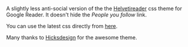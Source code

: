 A slightly less anti-social version of the the [Helvetireader](http://helvetireader.com/) css theme for Google Reader.
It doesn't hide the _People you follow_ link.

You can use the latest css directly from [here](https://github.com/adagios/Social-Helvetireader/raw/master/helvetireader.2.css).

Many thanks to [Hicksdesign](http://www.hicksdesign.com) for the awesome theme.
